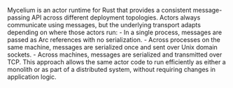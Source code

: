 Mycelium is an actor runtime for Rust that provides a consistent message-passing API across different deployment topologies. Actors always communicate using messages, but the underlying transport adapts depending on where those actors run: 
        - In a single process, messages are passed as Arc<T> references with no serialization.
        - Across processes on the same machine, messages are serialized once and sent over Unix domain sockets.
        - Across machines, messages are serialized and transmitted over TCP.
This approach allows the same actor code to run efficiently as either a monolith or as part of a distributed system, without requiring changes in application logic.
